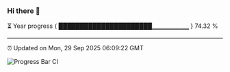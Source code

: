 ### Hi there 👋

⏳ Year progress { ██████████████████████▁▁▁▁▁▁▁▁ } 74.32 %

---

⏰ Updated on Mon, 29 Sep 2025 06:09:22 GMT

![Progress Bar CI](https://github.com/liununu/liununu/workflows/Progress%20Bar%20CI/badge.svg)
